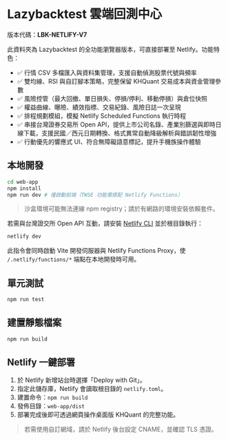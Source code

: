 # Lazybacktest 雲端回測中心

版本代碼：**LBK-NETLIFY-V7**

此資料夾為 Lazybacktest 的全功能瀏覽器版本，可直接部署至 Netlify。功能特色：

- ✅ 行情 CSV 多檔匯入與資料集管理，支援自動偵測股票代號與頻率
- ✅ 雙均線、RSI 與自訂腳本策略，完整保留 KHQuant 交易成本與資金管理參數
- ✅ 風險控管（最大回撤、單日損失、停損/停利、移動停損）與倉位快照
- ✅ 權益曲線、曝險、績效指標、交易紀錄、風險日誌一次呈現
- ✅ 排程規劃模組，模擬 Netlify Scheduled Functions 執行時程
- ✅ 串接台灣證券交易所 Open API，提供上市公司名錄、產業別篩選與即時日線下載，支援民國／西元日期轉換、格式異常自動降級解析與錯誤韌性增強
- ✅ 行動優先的響應式 UI、符合無障礙語意標記，提升手機族操作體驗

## 本地開發

```bash
cd web-app
npm install
npm run dev # 僅啟動前端（TWSE 功能需搭配 Netlify Functions）
```

> 沙盒環境可能無法連線 npm registry；請於有網路的環境安裝依賴套件。

若需與台灣證交所 Open API 互動，請安裝 [Netlify CLI](https://docs.netlify.com/cli/get-started/) 並於根目錄執行：

```bash
netlify dev
```

此指令會同時啟動 Vite 開發伺服器與 Netlify Functions Proxy，使 `/.netlify/functions/*` 端點在本地開發時可用。

## 單元測試

```bash
npm run test
```

## 建置靜態檔案

```bash
npm run build
```

## Netlify 一鍵部署

1. 於 Netlify 新增站台時選擇「Deploy with Git」。
2. 指定此儲存庫，Netlify 會讀取根目錄的 `netlify.toml`。
3. 建置命令：`npm run build`
4. 發佈目錄：`web-app/dist`
5. 部署完成後即可透過網頁操作桌面版 KHQuant 的完整功能。

> 若需使用自訂網域，請於 Netlify 後台設定 CNAME，並確認 TLS 憑證。
